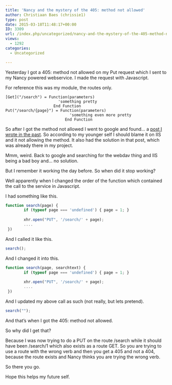 ```yaml
---
title: 'Nancy and the mystery of the 405: method not allowed'
author: Christiaan Baes (chrissie1)
type: post
date: 2015-03-18T11:48:17+00:00
ID: 3309
url: /index.php/uncategorized/nancy-and-the-mystery-of-the-405-method-not-allowed/
views:
  - 1292
categories:
  - Uncategorized

---
```

Yesterday I got a 405: method not allowed on my Put request which I sent to my Nancy powered webservice. I made the request with Javascript. 

For reference this was my module, the routes only.

```vbnet
[Get]("/search") = Function(parameters)
                       'something pretty
                     End Function
Put("/search/{page}") = Function(parameters)
                            'something even more pretty
                          End Function
```
So after I got the method not allowed I went to google and found&#8230; a [post I wrote in the past][1]. So according to my younger self I should blame it on IIS and it not allowing the method. It also had the solution in that post, which was already there in my project.

Mmm, weird. Back to google and searching for the webdav thing and IIS being a bad boy and&#8230; no solution. 

But I remember it working the day before. So when did it stop working? 

Well apparently when I changed the order of the function which contained the call to the service in Javascript.

I had something like this.

```javascript
function search(page) {
        if (typeof page === 'undefined') { page = 1; }
        
        xhr.open("PUT", '/search/' + page);
        ....
 })
```
And I called it like this.

```javascript
search();
```
And I changed it into this.

```javascript
function search(page, searchtext) {
        if (typeof page === 'undefined') { page = 1; }
        
        xhr.open("PUT", '/search/' + page);
        ....
 })
```
And I updated my above call as such (not really, but lets pretend).

```javascript
search("");
```
And that&#8217;s when I got the 405: method not allowed.

So why did I get that?

Because I was now trying to do a PUT on the route /search while it should have been /search/1 which also exists as a route GET. So you are trying to use a route with the wrong verb and then you get a 405 and not a 404, because the route exists and Nancy thinks you are trying the wrong verb. 

So there you go. 

Hope this helps my future self.

 [1]: /index.php/webdev/serverprogramming/nancy-iis-7-and-the/